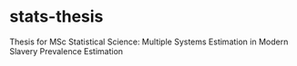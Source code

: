 # stats-thesis
Thesis for MSc Statistical Science: Multiple Systems Estimation in Modern Slavery Prevalence Estimation
